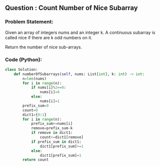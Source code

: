 ## Question : Count Number of Nice Subarray

### Problem Statement:
Given an array of integers nums and an integer k. A continuous subarray is called nice if there are k odd numbers on it.

Return the number of nice sub-arrays.
### Code (Python):
```python
class Solution:
    def numberOfSubarrays(self, nums: List[int], k: int) -> int:
        n=len(nums)
        for i in range(n):
            if nums[i]%2==0:
                nums[i]=0
            else:
                nums[i]=1
        prefix_sum=0
        count=0
        dict1={0:1}
        for i in range(n):
            prefix_sum+=nums[i]
            remove=prefix_sum-k
            if remove in dict1:
                count+=dict1[remove]
            if prefix_sum in dict1:
                dict1[prefix_sum]+=1
            else:
                dict1[prefix_sum]=1
        return count
